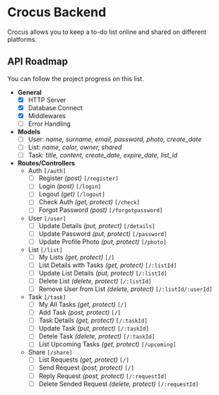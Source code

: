 
# Crocus Backend

Crocus allows you to keep a to-do list online and shared on different platforms.

## API Roadmap
You can follow the project progress on this list.
- **General**
	- [x] HTTP Server
	- [x] Database Connect
	- [x] Middlewares
	- [ ] Error Handling
- **Models**
	- [ ] User: *name, surname, email, password, photo, create_date*
	- [ ] List: *name, color, owner, shared*
	- [ ] Task: *title, content, create_date, expire_date, list_id*
- **Routes/Controllers**
	- Auth `[/auth]`
		- [ ] Register *(post)* `[/register]`
		- [ ] Login *(post)* `[/login]`
		- [ ] Logout *(get)* `[/logout]`
		- [ ] Check Auth *(get, protect)* `[/check]`
		- [ ] Forgot Password *(post)* `[/forgotpassword]`
	- User `[/user]`
		- [ ] Update Details *(put, protect)* `[/details]`
		- [ ] Update Password *(put, protect)* `[/password]`
		- [ ] Update Profile Photo *(put, protect)* `[/photo]`
	- List `[/list]`
		- [ ] My Lists *(get, protect)* `[/]`
		- [ ] List Details with Tasks *(get, protect)* `[/:listId]`
		- [ ] Update List Details *(put, protect)* `[/:listId]`
		- [ ] Delete List *(delete, protect)* `[/:listId]`
		- [ ] Remove User from List *(delete, protect)* `[/:listId/:userId]`
	- Task `[/task]`
		- [ ] My All Tasks *(get, protect)* `[/]`
		- [ ] Add Task *(post, protect)* `[/]`
		- [ ] Task Details *(get, protect)* `[/:taskId]`
		- [ ] Update Task *(put, protect)* `[/:taskId]`
		- [ ] Detele Task *(delete, protect)* `[/:taskId]`
		- [ ] List Upcoming Tasks *(get, protect)* `[/upcoming]`
	- Share `[/share]`
		- [ ] List Requests *(get, protect)* `[/]`
		- [ ] Send Request *(post, protect)* `[/]`
		- [ ] Reply Request *(post, protect)* `[/:requestId]`
		- [ ] Delete Sended Request *(delete, protect)* `[/:requestId]`